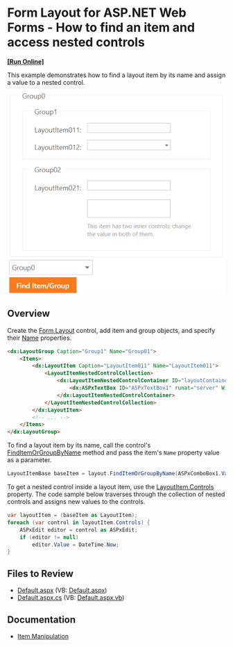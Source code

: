 # Form Layout for ASP.NET Web Forms - How to find an item and access nested controls
<!-- run online -->
**[[Run Online]](https://codecentral.devexpress.com/e4579/)**
<!-- run online end -->

This example demonstrates how to find a layout item by its name and assign a value to a nested control.

![FormLayout Items](findItem.png)

## Overview

Create the [Form Layout](https://docs.devexpress.com/AspNet/DevExpress.Web.ASPxFormLayout) control, add item and group objects, and specify their [Name](https://docs.devexpress.com/AspNet/DevExpress.Web.LayoutItemBase.Name) properties.

```aspx
<dx:LayoutGroup Caption="Group1" Name="Group01">
    <Items>
        <dx:LayoutItem Caption="LayoutItem011" Name="LayoutItem011">
            <LayoutItemNestedControlCollection>
                <dx:LayoutItemNestedControlContainer ID="layoutContainer1" runat="server">
                    <dx:ASPxTextBox ID="ASPxTextBox1" runat="server" Width="170px" />
                </dx:LayoutItemNestedControlContainer>
            </LayoutItemNestedControlCollection>
        </dx:LayoutItem>
        <!-- ... -->
    </Items>
</dx:LayoutGroup>
```

To find a layout item by its name, call the control's [FindItemOrGroupByName](https://docs.devexpress.com/AspNet/DevExpress.Web.ASPxFormLayout.FindItemOrGroupByName(System.String)) method and pass the item's `Name` property value as a parameter.

```csharp
LayoutItemBase baseItem = layout.FindItemOrGroupByName(ASPxComboBox1.Value.ToString()) as LayoutItemBase;
```

To get a nested control inside a layout item, use the [LayoutItem.Controls](https://docs.devexpress.com/AspNet/DevExpress.Web.LayoutItem.Controls) property. The code sample below traverses through the collection of nested controls and assigns new values to the controls.

```csharp
var layoutItem = (baseItem as LayoutItem);
foreach (var control in layoutItem.Controls) {
    ASPxEdit editor = control as ASPxEdit;
    if (editor != null)
        editor.Value = DateTime.Now;
}
```

## Files to Review

* [Default.aspx](./CS/Default.aspx) (VB: [Default.aspx](./VB/Default.aspx))
* [Default.aspx.cs](./CS/Default.aspx.cs) (VB: [Default.aspx.vb](./VB/Default.aspx.vb))

## Documentation

* [Item Manipulation](https://docs.devexpress.com/AspNet/14573/components/site-navigation-and-layout/form-layout/concepts/item-manipulation)
